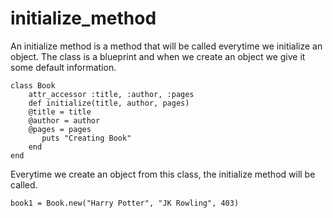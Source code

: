 # initialize_method

An initialize method is a method that will be called everytime we initialize an object.
The class is a blueprint and when we create an object we give it some default information.

```
class Book
    attr_accessor :title, :author, :pages
    def initialize(title, author, pages)
    @title = title
    @author = author
    @pages = pages
       puts "Creating Book" 
    end
end
```

Everytime we create an object from this class, the initialize method will be called.

```
book1 = Book.new("Harry Potter", "JK Rowling", 403)
```